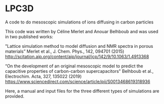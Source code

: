 # LPC3D
A code to do mesoscopic simulations of ions diffusing in carbon particles

This code was written by Céline Merlet and Anouar Belhboub and was used in two published works:

"Lattice simulation method to model diffusion and NMR spectra in porous materials”
Merlet et al., J. Chem. Phys., 142, 094701 (2015)
http://scitation.aip.org/content/aip/journal/jcp/142/9/10.1063/1.4913368

“On the development of an original mesoscopic model to predict the capacitive properties of carbon-carbon supercapacitors" 
Belhboub et al., Electrochim. Acta, 327, 135022 (2019)
https://www.sciencedirect.com/science/article/pii/S0013468619318936

Here, a manual and input files for the three different types of simulations are provided.
